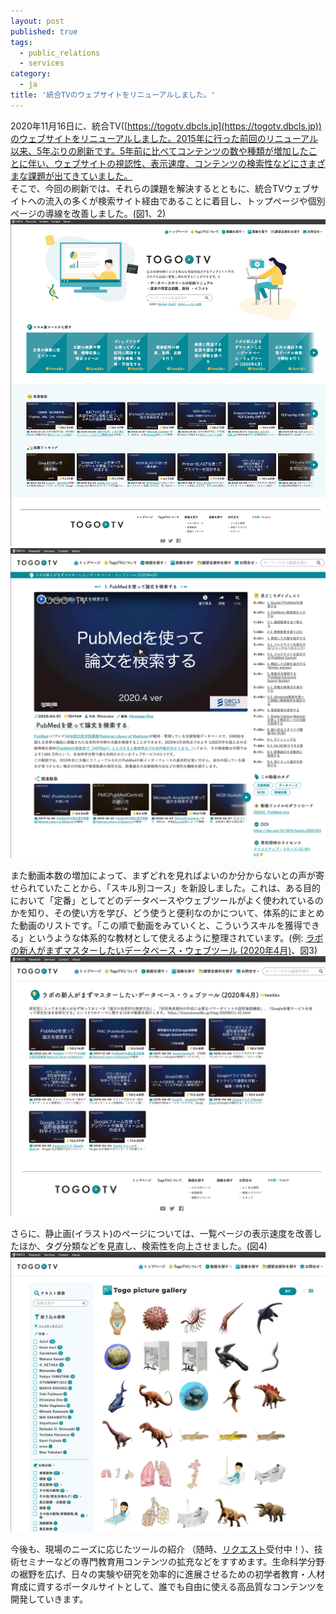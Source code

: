 ```yaml
---
layout: post
published: true
tags:
  - public_relations
  - services
category:
  - ja
title: '統合TVのウェブサイトをリニューアルしました。'
---
```

2020年11月16日に、統合TV([https://togotv.dbcls.jp](https://togotv.dbcls.jp))のウェブサイトをリニューアルしました。2015年に行った前回のリニューアル以来、5年ぶりの刷新です。5年前に比べてコンテンツの数や種類が増加したことに伴い、ウェブサイトの視認性、表示速度、コンテンツの検索性などにさまざまな課題が出てきていました。 <br />
そこで、今回の刷新では、それらの課題を解決するとともに、統合TVウェブサイトへの流入の多くが検索サイト経由であることに着目し、トップページや個別ページの導線を改善しました。(図1、2)<br />
![Fig-1](https://raw.githubusercontent.com/dbcls/website/master/services/images/DBCLSservices_TogoTV_jp_fig-1_20201117.png)  
![Fig-2](https://raw.githubusercontent.com/dbcls/website/master/services/images/DBCLSservices_TogoTV_jp_fig-2_20201117.png)
<br />  

また動画本数の増加によって、まずどれを見ればよいのか分からないとの声が寄せられていたことから、「スキル別コース」を新設しました。これは、ある目的において「定番」としてどのデータベースやウェブツールがよく使われているのかを知り、その使い方を学び、どう使うと便利なのかについて、体系的にまとめた動画のリストです。「この順で動画をみていくと、こういうスキルを獲得できる」というような体系的な教材として使えるように整理されています。(例: [ラボの新人がまずマスターしたいデータベース・ウェブツール \(2020年4月\)](https://togotv2.dbcls.jp/course.html?id=PL0uaKHgcG00Z89qgyoEbSof6VSGVxpplc)、図3) <br />
![Fig-3](https://raw.githubusercontent.com/dbcls/website/master/services/images/DBCLSservices_TogoTV_jp_fig-3_20201117.png)
<br />

さらに、静止画(イラスト)のページについては、一覧ページの表示速度を改善したほか、タグ分類などを見直し、検索性を向上させました。(図4)<br />
![Fig-4](https://raw.githubusercontent.com/dbcls/website/master/services/images/DBCLSservices_TogoTV_jp_fig-4_20201117.png)
<br />
  
今後も、現場のニーズに応じたツールの紹介 （随時、[リクエスト](https://togotv2.dbcls.jp/request.html)受付中！）、技術セミナーなどの専門教育用コンテンツの拡充などをすすめます。生命科学分野の裾野を広げ、日々の実験や研究を効率的に進展させるための初学者教育・人材育成に資するポータルサイトとして、誰でも自由に使える高品質なコンテンツを開発していきます。
